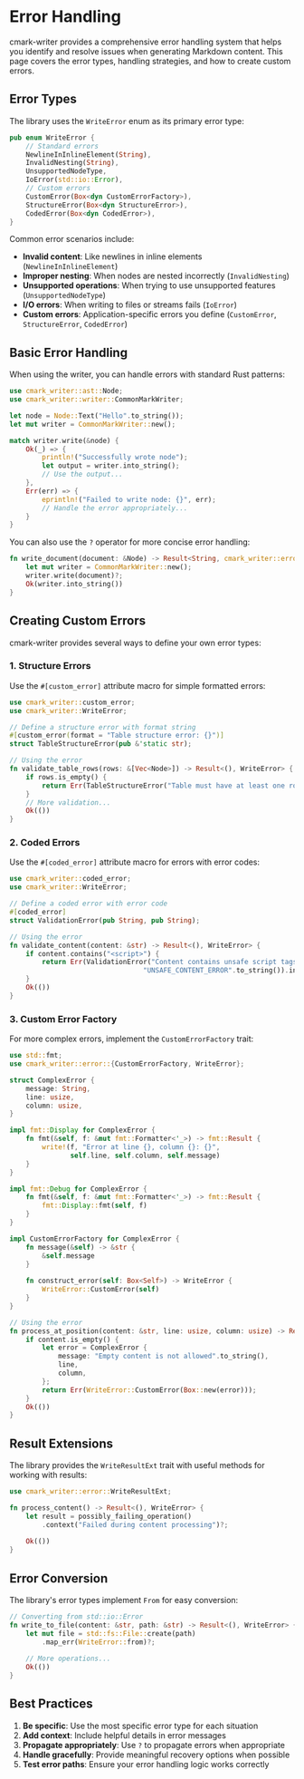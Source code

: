 # Error Handling

cmark-writer provides a comprehensive error handling system that helps you identify and resolve issues when generating Markdown content. This page covers the error types, handling strategies, and how to create custom errors.

## Error Types

The library uses the `WriteError` enum as its primary error type:

```rust
pub enum WriteError {
    // Standard errors
    NewlineInInlineElement(String),
    InvalidNesting(String),
    UnsupportedNodeType,
    IoError(std::io::Error),
    // Custom errors
    CustomError(Box<dyn CustomErrorFactory>),
    StructureError(Box<dyn StructureError>),
    CodedError(Box<dyn CodedError>),
}
```

Common error scenarios include:

- **Invalid content**: Like newlines in inline elements (`NewlineInInlineElement`)
- **Improper nesting**: When nodes are nested incorrectly (`InvalidNesting`)
- **Unsupported operations**: When trying to use unsupported features (`UnsupportedNodeType`)
- **I/O errors**: When writing to files or streams fails (`IoError`)
- **Custom errors**: Application-specific errors you define (`CustomError`, `StructureError`, `CodedError`)

## Basic Error Handling

When using the writer, you can handle errors with standard Rust patterns:

```rust
use cmark_writer::ast::Node;
use cmark_writer::writer::CommonMarkWriter;

let node = Node::Text("Hello".to_string());
let mut writer = CommonMarkWriter::new();

match writer.write(&node) {
    Ok(_) => {
        println!("Successfully wrote node");
        let output = writer.into_string();
        // Use the output...
    },
    Err(err) => {
        eprintln!("Failed to write node: {}", err);
        // Handle the error appropriately...
    }
}
```

You can also use the `?` operator for more concise error handling:

```rust
fn write_document(document: &Node) -> Result<String, cmark_writer::error::WriteError> {
    let mut writer = CommonMarkWriter::new();
    writer.write(document)?;
    Ok(writer.into_string())
}
```

## Creating Custom Errors

cmark-writer provides several ways to define your own error types:

### 1. Structure Errors

Use the `#[custom_error]` attribute macro for simple formatted errors:

```rust
use cmark_writer::custom_error;
use cmark_writer::WriteError;

// Define a structure error with format string
#[custom_error(format = "Table structure error: {}")]
struct TableStructureError(pub &'static str);

// Using the error
fn validate_table_rows(rows: &[Vec<Node>]) -> Result<(), WriteError> {
    if rows.is_empty() {
        return Err(TableStructureError("Table must have at least one row").into());
    }
    // More validation...
    Ok(())
}
```

### 2. Coded Errors

Use the `#[coded_error]` attribute macro for errors with error codes:

```rust
use cmark_writer::coded_error;
use cmark_writer::WriteError;

// Define a coded error with error code
#[coded_error]
struct ValidationError(pub String, pub String);

// Using the error
fn validate_content(content: &str) -> Result<(), WriteError> {
    if content.contains("<script>") {
        return Err(ValidationError("Content contains unsafe script tags".to_string(), 
                                 "UNSAFE_CONTENT_ERROR".to_string()).into());
    }
    Ok(())
}
```

### 3. Custom Error Factory

For more complex errors, implement the `CustomErrorFactory` trait:

```rust
use std::fmt;
use cmark_writer::error::{CustomErrorFactory, WriteError};

struct ComplexError {
    message: String,
    line: usize,
    column: usize,
}

impl fmt::Display for ComplexError {
    fn fmt(&self, f: &mut fmt::Formatter<'_>) -> fmt::Result {
        write!(f, "Error at line {}, column {}: {}", 
               self.line, self.column, self.message)
    }
}

impl fmt::Debug for ComplexError {
    fn fmt(&self, f: &mut fmt::Formatter<'_>) -> fmt::Result {
        fmt::Display::fmt(self, f)
    }
}

impl CustomErrorFactory for ComplexError {
    fn message(&self) -> &str {
        &self.message
    }
    
    fn construct_error(self: Box<Self>) -> WriteError {
        WriteError::CustomError(self)
    }
}

// Using the error
fn process_at_position(content: &str, line: usize, column: usize) -> Result<(), WriteError> {
    if content.is_empty() {
        let error = ComplexError {
            message: "Empty content is not allowed".to_string(),
            line,
            column,
        };
        return Err(WriteError::CustomError(Box::new(error)));
    }
    Ok(())
}
```

## Result Extensions

The library provides the `WriteResultExt` trait with useful methods for working with results:

```rust
use cmark_writer::error::WriteResultExt;

fn process_content() -> Result<(), WriteError> {
    let result = possibly_failing_operation()
        .context("Failed during content processing")?;
    
    Ok(())
}
```

## Error Conversion

The library's error types implement `From` for easy conversion:

```rust
// Converting from std::io::Error
fn write_to_file(content: &str, path: &str) -> Result<(), WriteError> {
    let mut file = std::fs::File::create(path)
        .map_err(WriteError::from)?;
    
    // More operations...
    Ok(())
}
```

## Best Practices

1. **Be specific**: Use the most specific error type for each situation
2. **Add context**: Include helpful details in error messages
3. **Propagate appropriately**: Use `?` to propagate errors when appropriate
4. **Handle gracefully**: Provide meaningful recovery options when possible
5. **Test error paths**: Ensure your error handling logic works correctly
